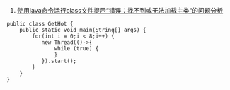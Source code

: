 1. [使用java命令运行class文件提示“错误：找不到或无法加载主类“的问题分析](http://www.cnblogs.com/wangxiaoha/p/6293340.html)

```
public class GetHot {
    public static void main(String[] args) {
        for(int i = 0;i < 8;i++) {
           new Thread(()->{
               while (true) {
               }
           }).start();
        }
    }
}
```
